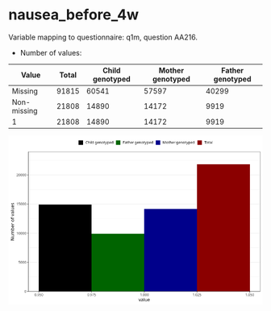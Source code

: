 # nausea_before_4w
Variable mapping to questionnaire: q1m, question AA216.
- Number of values:

| Value | Total | Child genotyped | Mother genotyped | Father genotyped |
| ----- | ----- | --------------- | ---------------- | ---------------- |
| Missing | 91815 | 60541 | 57597 | 40299 |
| Non-missing | 21808 | 14890 | 14172 | 9919 |
| 1 | 21808 | 14890 | 14172 | 9919 |



![](nausea_before_4w_n.png)



